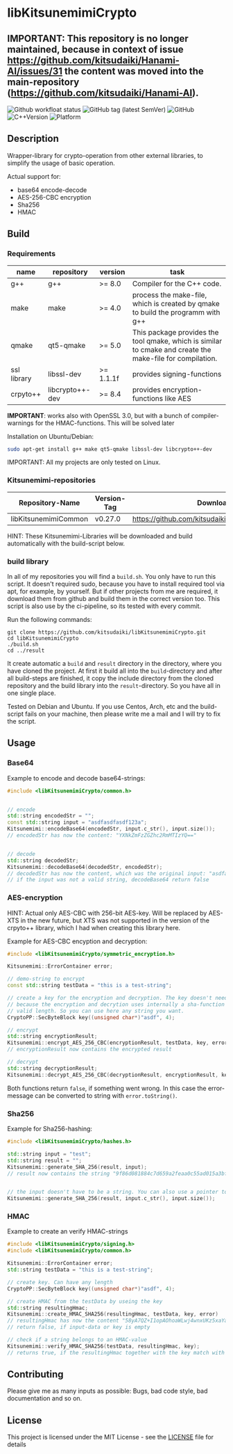 # libKitsunemimiCrypto

## IMPORTANT: This repository is no longer maintained, because in context of issue https://github.com/kitsudaiki/Hanami-AI/issues/31 the content was moved into the main-repository (https://github.com/kitsudaiki/Hanami-AI).

![Github workfloat status](https://img.shields.io/github/actions/workflow/status/kitsudaiki/libKitsunemimiCrypto/build_test.yml?branch=develop&style=flat-square&label=build%20and%20test)
![GitHub tag (latest SemVer)](https://img.shields.io/github/v/tag/kitsudaiki/libKitsunemimiCrypto?label=version&style=flat-square)
![GitHub](https://img.shields.io/github/license/kitsudaiki/libKitsunemimiCrypto?style=flat-square)
![C++Version](https://img.shields.io/badge/c%2B%2B-17-blue?style=flat-square)
![Platform](https://img.shields.io/badge/platform-Linux--x64-lightgrey?style=flat-square)

## Description

Wrapper-library for crypto-operation from other external libraries, to simplify the usage of basic operation.

Actual support for:

- base64 encode-decode
- AES-256-CBC encryption
- Sha256 
- HMAC

## Build

### Requirements

name | repository | version | task
--- | --- | --- | ---
g++ | g++ | >= 8.0 | Compiler for the C++ code.
make | make | >= 4.0 | process the make-file, which is created by qmake to build the programm with g++
qmake | qt5-qmake | >= 5.0 | This package provides the tool qmake, which is similar to cmake and create the make-file for compilation.
ssl library | libssl-dev | >= 1.1.1f | provides signing-functions
crpyto++ | libcrypto++-dev | >= 8.4 | provides encryption-functions like AES

**IMPORTANT**: works also with OpenSSL 3.0, but with a bunch of compiler-warnings for the HMAC-functions. This will be solved later


Installation on Ubuntu/Debian:

```bash
sudo apt-get install g++ make qt5-qmake libssl-dev libcrypto++-dev 
```

IMPORTANT: All my projects are only tested on Linux. 

### Kitsunemimi-repositories

Repository-Name | Version-Tag | Download-Path
--- | --- | ---
libKitsunemimiCommon | v0.27.0 |  https://github.com/kitsudaiki/libKitsunemimiCommon.git

HINT: These Kitsunemimi-Libraries will be downloaded and build automatically with the build-script below.

### build library

In all of my repositories you will find a `build.sh`. You only have to run this script. It doesn't required sudo, because you have to install required tool via apt, for example, by yourself. But if other projects from me are required, it download them from github and build them in the correct version too. This script is also use by the ci-pipeline, so its tested with every commit.


Run the following commands:

```
git clone https://github.com/kitsudaiki/libKitsunemimiCrypto.git
cd libKitsunemimiCrypto
./build.sh
cd ../result
```

It create automatic a `build` and `result` directory in the directory, where you have cloned the project. At first it build all into the `build`-directory and after all build-steps are finished, it copy the include directory from the cloned repository and the build library into the `result`-directory. So you have all in one single place.

Tested on Debian and Ubuntu. If you use Centos, Arch, etc and the build-script fails on your machine, then please write me a mail and I will try to fix the script.


## Usage

### Base64

Example to encode and decode base64-strings:

```cpp
#include <libKitsunemimiCrypto/common.h>


// encode
std::string encodedStr = "";
const std::string input = "asdfasdfasdf123a";
Kitsunemimi::encodeBase64(encodedStr, input.c_str(), input.size());
// encodedStr has now the content: "YXNkZmFzZGZhc2RmMTIzYQ=="


// decode
std::string decodedStr;
Kitsunemimi::decodeBase64(decodedStr, encodedStr);
// decodedStr has now the content, which was the original input: "asdfasdfasdf123a"
// if the input was not a valid string, decodeBase64 return false
```


### AES-encryption

HINT: Actual only AES-CBC with 256-bit AES-key. Will be replaced by AES-XTS in the new future, but XTS was not supported in the version of the crpyto++ library, which I had when creating this library here.

Example for AES-CBC encyption and decryption:

```cpp
#include <libKitsunemimiCrypto/symmetric_encryption.h>

Kitsunemimi::ErrorContainer error;

// demo-string to encrypt
const std::string testData = "this is a test-string";

// create a key for the encryption and decryption. The key doesn't need to have 256 bit length,
// because the encryption and decrytion uses internally a sha-function to bring the key to a
// valid length. So you can use here any string you want.
CryptoPP::SecByteBlock key((unsigned char*)"asdf", 4);

// encrypt
std::string encryptionResult;
Kitsunemimi::encrypt_AES_256_CBC(encryptionResult, testData, key, error);
// encryptionResult now contains the encrypted result

// decrypt
std::string decryptionResult;
Kitsunemimi::decrypt_AES_256_CBC(decryptionResult, encryptionResult, key, error);
```

Both functions return `false`, if something went wrong. In this case the error-message can be converted to string with `error.toString()`.


### Sha256

Example for Sha256-hashing:

```cpp
#include <libKitsunemimiCrypto/hashes.h>

std::string input = "test";
std::string result = "";
Kitsunemimi::generate_SHA_256(result, input);
// result now contains the string "9f86d081884c7d659a2feaa0c55ad015a3bf4f1b2b0b822cd15d6c15b0f00a08"


// the input doesn't have to be a string. You can also use a pointer to a byte-array like this
Kitsunemimi::generate_SHA_256(result, input.c_str(), input.size());
```

### HMAC

Example to create an verify HMAC-strings

```cpp
#include <libKitsunemimiCrypto/signing.h>
#include <libKitsunemimiCrypto/common.h>

Kitsunemimi::ErrorContainer error;
std::string testData = "this is a test-string";

// create key. Can have any length
CryptoPP::SecByteBlock key((unsigned char*)"asdf", 4);

// create HMAC from the testData by useing the key
std::string resultingHmac;
Kitsunemimi::create_HMAC_SHA256(resultingHmac, testData, key, error)
// resultingHmac has now the content "58yA7QZ+I1opAOhoaWLwj4wnxUKz5xaYafjE+Vcb6c4="
// return false, if input-data or key is empty

// check if a string belongs to an HMAC-value
Kitsunemimi::verify_HMAC_SHA256(testData, resultingHmac, key);
// returns true, if the resultingHmac together with the key match with the testData
```

## Contributing

Please give me as many inputs as possible: Bugs, bad code style, bad documentation and so on.

## License

This project is licensed under the MIT License - see the [LICENSE](LICENSE) file for details
